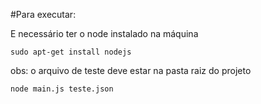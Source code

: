 #Para executar:

E necessário ter o node instalado na máquina

`sudo apt-get install nodejs`

obs: o arquivo de teste deve estar na pasta raiz do projeto

`node main.js teste.json`
